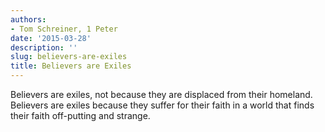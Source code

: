 ```yaml
---
authors:
- Tom Schreiner, 1 Peter
date: '2015-03-28'
description: ''
slug: believers-are-exiles
title: Believers are Exiles
---
```

Believers are exiles, not because they are displaced from their homeland. Believers are exiles because they suffer for their faith in a world that finds their faith off-putting and strange.



